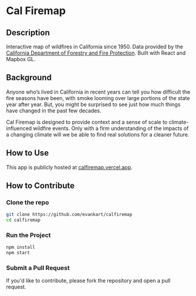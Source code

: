 # Cal Firemap

## Description

Interactive map of wildfires in California since 1950. Data provided by the [California Department of Forestry and Fire Protection](https://gis.data.cnra.ca.gov/datasets/CALFIRE-Forestry::california-fire-perimeters-1950/about). Built with React and Mapbox GL.

## Background
Anyone who’s lived in California in recent years can tell you how difficult the fire seasons have been, with smoke looming over large portions of the state year after year. But, you might be surprised to see just how much things have changed in the past few decades.

Cal Firemap is designed to provide context and a sense of scale to climate-influenced wildfire events. Only with a firm understanding of the impacts of a changing climate will we be able to find real solutions for a cleaner future.

## How to Use

This app is publicly hosted at [calfiremap.vercel.app](https://calfiremap.vercel.app).

## How to Contribute
### Clone the repo
```bash
git clone https://github.com/evankart/calfiremap
cd calfiremap
```

### Run the Project
```bash
npm install
npm start
```

### Submit a Pull Request
If you'd like to contribute, please fork the repository and open a pull request.

